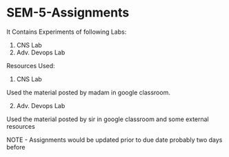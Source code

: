 # SEM-5-Assignments

It Contains Experiments of following Labs:
1. CNS Lab
2. Adv. Devops Lab


Resources Used:
1. CNS Lab 

Used the material posted by madam in google classroom.

2. Adv. Devops Lab

Used the material posted by sir in google classroom and some external resources


NOTE - Assignments would be updated prior to due date probably two days before
